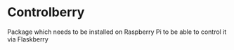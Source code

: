 # Controlberry
Package which needs to be installed on Raspberry Pi to be able to control it via Flaskberry
